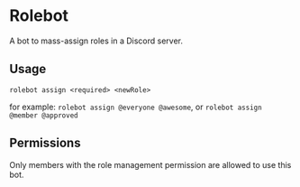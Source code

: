 # Rolebot
A bot to mass-assign roles in a Discord server.

## Usage

`rolebot assign <required> <newRole>`

for example: `rolebot assign @everyone @awesome`, or `rolebot assign @member @approved`

## Permissions
Only members with the role management permission are allowed to use this bot. 
